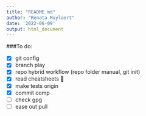 ```yaml
---
title: "README.md"
author: "Renata Muylaert"
date: '2022-06-09'
output: html_document
---
```


###To do:
- [x] git config
- [x] branch play
- [x] repo hybrid workflow (repo folder manual, git init)
- [x] read cheatsheets :tada:
- [x] make tests origin
- [x] commit comp
- [ ] check gpg
- [ ] ease out pull
